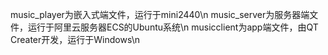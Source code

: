 music_player为嵌入式端文件，运行于mini2440\n
music_server为服务器端文件，运行于阿里云服务器ECS的Ubuntu系统\n
musicclient为app端文件，由QT Creater开发，运行于Windows\n
